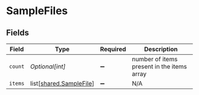# SampleFiles


## Fields

| Field                                                            | Type                                                             | Required                                                         | Description                                                      |
| ---------------------------------------------------------------- | ---------------------------------------------------------------- | ---------------------------------------------------------------- | ---------------------------------------------------------------- |
| `count`                                                          | *Optional[int]*                                                  | :heavy_minus_sign:                                               | number of items present in the items array                       |
| `items`                                                          | list[[shared.SampleFile](undefined/models/shared/samplefile.md)] | :heavy_minus_sign:                                               | N/A                                                              |